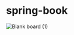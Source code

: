 # spring-book

![Blank board (1)](https://github.com/kaanaydemir/spring-book/assets/13259200/eecbbd2c-56a8-4da0-b92b-cbdcda733a25)
